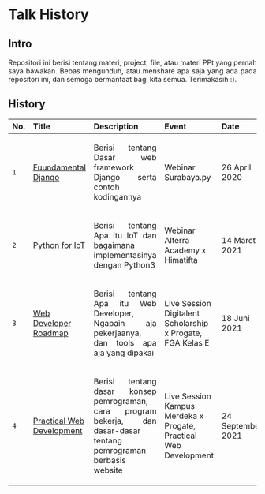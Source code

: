 # Talk History

## Intro
<p align="justify">
Repositori ini berisi tentang materi, project, file, atau materi PPt yang pernah saya bawakan. Bebas mengunduh, atau menshare apa saja yang ada pada repositori ini, dan semoga bermanfaat bagi kita semua. Terimakasih :).
</p>

## History
|No.|Title|Description|Event|Date|
|:---|:---|:---|:---|:---|
|`1`|[Fuundamental Django](https://github.com/aldamr01/slides/tree/master/26-04-2020%20Webinar%20Surabaya.py)|<p align="justify">Berisi tentang Dasar web framework Django serta contoh kodingannya</p>|Webinar Surabaya.py|26 April 2020|
|`2`|[Python for IoT](https://github.com/aldamr01/slides/tree/master/13-03-2021%20Webinar%20Alterra%20Academy%20x%20Himatifta)|<p align="justify">Berisi tentang Apa itu IoT dan bagaimana implementasinya dengan Python3</p>|Webinar Alterra Academy x Himatifta|14 Maret 2021|
|`3`|[Web Developer Roadmap](https://github.com/aldamr01/slides/tree/master/18-06-2021%20Live%20Session%20Digitalent%20Scholarship-FGA%20Progate%20Kelas%20E)|<p align="justify">Berisi tentang Apa itu Web Developer, Ngapain aja pekerjaanya, dan tools apa aja yang dipakai</p>|Live Session Digitalent Scholarship x Progate, FGA Kelas E|18 Juni 2021|
|`4`|[Practical Web Development](https://github.com/aldamr01/slides/tree/master/18-06-2021%20Live%20Session%20Digitalent%20Scholarship-FGA%20Progate%20Kelas%20E)|<p align="justify">Berisi tentang dasar konsep pemrograman, cara program bekerja, dan dasar-dasar tentang pemrograman berbasis website</p>|Live Session Kampus Merdeka x Progate, Practical Web Development|24 September 2021|